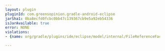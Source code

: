 ```yaml
---
layout: plugin
pluginId: com.greensopinion.gradle-android-eclipse
jarSha1: 0ba8ecfd0fcbc0bb47c139367cb9e5a92eb54336
isJarAvailable: true
error: NONE
violations:
- {name: org/gradle/plugins/ide/eclipse/model/internal/FileReferenceFactory, type: internal-api-usage}

---
```

